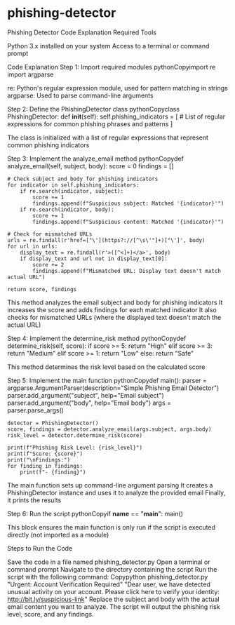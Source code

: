 # phishing-detector
Phishing Detector Code Explanation
Required Tools

Python 3.x installed on your system
Access to a terminal or command prompt

Code Explanation
Step 1: Import required modules
pythonCopyimport re
import argparse

re: Python's regular expression module, used for pattern matching in strings
argparse: Used to parse command-line arguments

Step 2: Define the PhishingDetector class
pythonCopyclass PhishingDetector:
    def __init__(self):
        self.phishing_indicators = [
            # List of regular expressions for common phishing phrases and patterns
        ]

The class is initialized with a list of regular expressions that represent common phishing indicators

Step 3: Implement the analyze_email method
pythonCopydef analyze_email(self, subject, body):
    score = 0
    findings = []

    # Check subject and body for phishing indicators
    for indicator in self.phishing_indicators:
        if re.search(indicator, subject):
            score += 1
            findings.append(f"Suspicious subject: Matched '{indicator}'")
        if re.search(indicator, body):
            score += 1
            findings.append(f"Suspicious content: Matched '{indicator}'")

    # Check for mismatched URLs
    urls = re.findall(r'href=["\'](https?://[^\s\'"]+)["\']', body)
    for url in urls:
        display_text = re.findall(r'>([^<]+)</a>', body)
        if display_text and url not in display_text[0]:
            score += 2
            findings.append(f"Mismatched URL: Display text doesn't match actual URL")

    return score, findings

This method analyzes the email subject and body for phishing indicators
It increases the score and adds findings for each matched indicator
It also checks for mismatched URLs (where the displayed text doesn't match the actual URL)

Step 4: Implement the determine_risk method
pythonCopydef determine_risk(self, score):
    if score >= 5:
        return "High"
    elif score >= 3:
        return "Medium"
    elif score >= 1:
        return "Low"
    else:
        return "Safe"

This method determines the risk level based on the calculated score

Step 5: Implement the main function
pythonCopydef main():
    parser = argparse.ArgumentParser(description="Simple Phishing Email Detector")
    parser.add_argument("subject", help="Email subject")
    parser.add_argument("body", help="Email body")
    args = parser.parse_args()

    detector = PhishingDetector()
    score, findings = detector.analyze_email(args.subject, args.body)
    risk_level = detector.determine_risk(score)

    print(f"Phishing Risk Level: {risk_level}")
    print(f"Score: {score}")
    print("\nFindings:")
    for finding in findings:
        print(f"- {finding}")

The main function sets up command-line argument parsing
It creates a PhishingDetector instance and uses it to analyze the provided email
Finally, it prints the results

Step 6: Run the script
pythonCopyif __name__ == "__main__":
    main()

This block ensures the main function is only run if the script is executed directly (not imported as a module)

Steps to Run the Code

Save the code in a file named phishing_detector.py
Open a terminal or command prompt
Navigate to the directory containing the script
Run the script with the following command:
Copypython phishing_detector.py "Urgent: Account Verification Required" "Dear user, we have detected unusual activity on your account. Please click here to verify your identity: http://bit.ly/suspicious-link"
Replace the subject and body with the actual email content you want to analyze.
The script will output the phishing risk level, score, and any findings.
